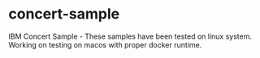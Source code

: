 # concert-sample
IBM Concert Sample - These samples have been tested on linux system. Working on testing on macos with proper docker runtime.
